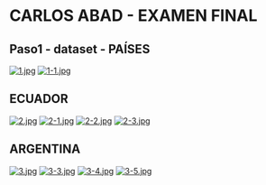 # CARLOS ABAD - EXAMEN FINAL

Paso1 - dataset - PAÍSES
---------
[![1.jpg](https://i.postimg.cc/vTWHVqNR/1.jpg)](https://postimg.cc/zHGrmjNp)
[![1-1.jpg](https://i.postimg.cc/tRPgwJCr/1-1.jpg)](https://postimg.cc/z3z5RJhW)

ECUADOR
---------
[![2.jpg](https://i.postimg.cc/W4hNnbHw/2.jpg)](https://postimg.cc/jWYYqKKD)
[![2-1.jpg](https://i.postimg.cc/3NCYRykY/2-1.jpg)](https://postimg.cc/q6R9Dvc5)
[![2-2.jpg](https://i.postimg.cc/c1QsTzX2/2-2.jpg)](https://postimg.cc/jCS0SMV4)
[![2-3.jpg](https://i.postimg.cc/NfBQnxnM/2-3.jpg)](https://postimg.cc/pycNhKRb)

ARGENTINA
---------
[![3.jpg](https://i.postimg.cc/kGcPCkH5/3.jpg)](https://postimg.cc/fSJrjgD4)
[![3-3.jpg](https://i.postimg.cc/YqnTxfKT/3-3.jpg)](https://postimg.cc/Xp52j5vg)
[![3-4.jpg](https://i.postimg.cc/sgMqHQ3x/3-4.jpg)](https://postimg.cc/hXq2fGzR)
[![3-5.jpg](https://i.postimg.cc/bw4M7yvT/3-5.jpg)](https://postimg.cc/Wd6XrPgF)
